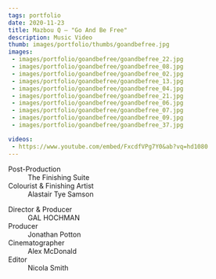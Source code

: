 ```yaml
---
tags: portfolio
date: 2020-11-23
title: Mazbou Q — "Go And Be Free"
description: Music Video
thumb: images/portfolio/thumbs/goandbefree.jpg
images:
 - images/portfolio/goandbefree/goandbefree_22.jpg
 - images/portfolio/goandbefree/goandbefree_08.jpg
 - images/portfolio/goandbefree/goandbefree_02.jpg
 - images/portfolio/goandbefree/goandbefree_13.jpg
 - images/portfolio/goandbefree/goandbefree_04.jpg
 - images/portfolio/goandbefree/goandbefree_21.jpg
 - images/portfolio/goandbefree/goandbefree_06.jpg
 - images/portfolio/goandbefree/goandbefree_07.jpg
 - images/portfolio/goandbefree/goandbefree_09.jpg
 - images/portfolio/goandbefree/goandbefree_37.jpg

videos:
 - https://www.youtube.com/embed/FxcdfVPg7Y0&ab?vq=hd1080
---
```


<dl>
  <dt>Post-Production</dt>
  <dd>The Finishing Suite</dd>

  <dt>Colourist & Finishing Artist</dt>
  <dd>Alastair Tye Samson</dd>
</dl>

<dl>
  <dt>Director & Producer</dt>
  <dd>GAL HOCHMAN</dd>

  <dt>Producer</dt>
  <dd>Jonathan Potton</dd>

  <dt>Cinematographer</dt>
  <dd>Alex McDonald</dd>

  <dt>Editor</dt>
  <dd>Nicola Smith</dd>
</dl>
